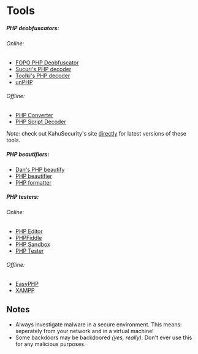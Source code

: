 # Tools

##### **PHP deobfuscators**:

###### *Online*:
* [FOPO PHP Deobfuscator](https://glot.io/snippets/ee5mzg3zf1)
* [Sucuri's PHP decoder](http://ddecode.com/phpdecoder/)
* [Toolki's PHP decoder](http://toolki.com/en/php-decoder/)
* [unPHP](https://www.unphp.net/)

###### *Offline*:
* [PHP Converter](http://www.kahusecurity.com/downloads/PHPConverter_v0.3.7z)
* [PHP Script Decoder](http://www.kahusecurity.com/downloads/PHPScriptDecoder_v0.1.7z)

*Note*: check out KahuSecurity's site [directly](http://www.kahusecurity.com) for latest versions of these tools.


##### **PHP beautifiers**:
* [Dan's PHP beautify](http://www.cleancss.com/php-beautify/)
* [PHP beautifier](http://phpbeautifier.com/)
* [PHP formatter](http://beta.phpformatter.com/)


##### **PHP testers**:

###### *Online*:
* [PHP Editor](http://www.runphponline.com/)
* [PHPFiddle](http://phpfiddle.org/)
* [PHP Sandbox](http://sandbox.onlinephpfunctions.com/)
* [PHP Tester](http://phptester.net/)

###### *Offline*:
* [EasyPHP](http://www.easyphp.org/)
* [XAMPP](https://www.apachefriends.org/index.html)


## Notes
* Always investigate malware in a secure environment. This means: seperately from your network and in a virtual machine!
* Some backdoors may be backdoored *(yes, really)*. Don't ever use this for any malicious purposes.

